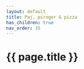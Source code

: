 ```yaml
---
layout: default
title: Paj, piroger & pizza
has_children: true
nav_order: 35
---
```

# {{ page.title }}
